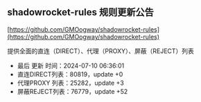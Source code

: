 ## shadowrocket-rules 规则更新公告

[https://github.com/GMOogway/shadowrocket-rules](https://github.com/GMOogway/shadowrocket-rules)

提供全面的直连（DIRECT）、代理（PROXY）、屏蔽（REJECT）列表
- 最后 更新 时间：2024-07-10 06:36:01
- 直连DIRECT列表：80819，update +0
- 代理PROXY 列表：25282，update +3
- 屏蔽REJECT列表：76779，update +52